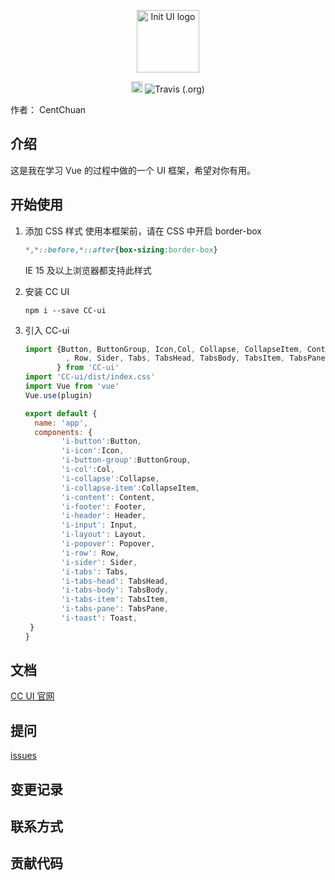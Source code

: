 <p align="center"><a href="https://wh2887.github.io/init-ui/" target="_blank" rel="noopener noreferrer"><img width="100" src="https://gitee.com/hellow2887/blogimage/raw/master/img/db06fddc-c078-41e4-b574-13810657fccf_200x200%20(1).png" alt="Init UI logo"></a></p>  

<p align="center">
    <a href="https://badge.fury.io/js/init-ui"><img src="https://badge.fury.io/js/init-ui.svg" alt="npm version" height="18"></a>
    <img alt="Travis (.org)" src="https://img.shields.io/travis/wh2887/init-ui">
</p>

作者： CentChuan  

## 介绍
这是我在学习 Vue 的过程中做的一个 UI 框架，希望对你有用。
## 开始使用
1. 添加 CSS 样式
    使用本框架前，请在 CSS 中开启 border-box
    ```css
    *,*::before,*::after{box-sizing:border-box}
    ```
    IE 15 及以上浏览器都支持此样式
    
2. 安装 CC UI
    ```
    npm i --save CC-ui
    ```
3. 引入 CC-ui
    ```javascript
    import {Button, ButtonGroup, Icon,Col, Collapse, CollapseItem, Content, Footer, Header, Input, Layout, Popover
             , Row, Sider, Tabs, TabsHead, TabsBody, TabsItem, TabsPane, Toast,plugin
           } from 'CC-ui'
    import 'CC-ui/dist/index.css'    
    import Vue from 'vue'
    Vue.use(plugin)
    
    export default {
      name: 'app',
      components: {
            'i-button':Button,
            'i-icon':Icon,
            'i-button-group':ButtonGroup,
            'i-col':Col,
            'i-collapse':Collapse,
            'i-collapse-item':CollapseItem,
            'i-content': Content,
            'i-footer': Footer,
            'i-header': Header,
            'i-input': Input,
            'i-layout': Layout,
            'i-popover': Popover,
            'i-row': Row,
            'i-sider': Sider,
            'i-tabs': Tabs,
            'i-tabs-head': TabsHead,
            'i-tabs-body': TabsBody,
            'i-tabs-item': TabsItem,
            'i-tabs-pane': TabsPane,
            'i-toast': Toast,
     }
    }
    ```
## 文档
[CC UI 官网](https://wh2887.github.io/init-ui/)
## 提问
[issues](https://github.com/wuchuan123/vue-ui-demo/issues)
## 变更记录

## 联系方式

## 贡献代码

